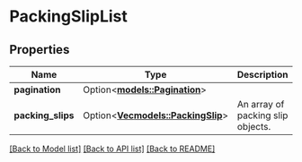 # PackingSlipList

## Properties

Name | Type | Description | Notes
------------ | ------------- | ------------- | -------------
**pagination** | Option<[**models::Pagination**](Pagination.md)> |  | [optional]
**packing_slips** | Option<[**Vec<models::PackingSlip>**](PackingSlip.md)> | An array of packing slip objects. | [optional]

[[Back to Model list]](../README.md#documentation-for-models) [[Back to API list]](../README.md#documentation-for-api-endpoints) [[Back to README]](../README.md)



